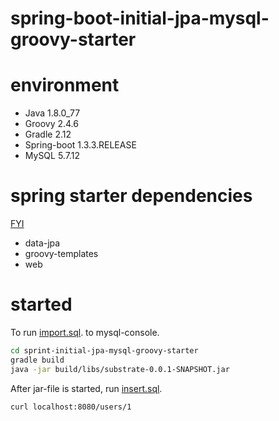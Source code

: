 # spring-boot-initial-jpa-mysql-groovy-starter

# environment
* Java 1.8.0_77
* Groovy 2.4.6
* Gradle 2.12
* Spring-boot 1.3.3.RELEASE
* MySQL 5.7.12

# spring starter dependencies
[FYI](https://github.com/ogasawaraShinnosuke/spring-boot-initial-jpa-mysql-groovy-starter/blob/master/build.gradle)

* data-jpa
* groovy-templates
* web

# started
To run [import.sql](https://github.com/ogasawaraShinnosuke/spring-boot-initial-jpa-mysql-groovy-starter/blob/master/src/main/resources/static/import.sql). to mysql-console.

``` sh
cd sprint-initial-jpa-mysql-groovy-starter
gradle build
java -jar build/libs/substrate-0.0.1-SNAPSHOT.jar
```

After jar-file is started, run [insert.sql](https://github.com/ogasawaraShinnosuke/spring-boot-initial-jpa-mysql-groovy-starter/blob/master/src/main/resources/static/insert.sql).

`curl localhost:8080/users/1`

